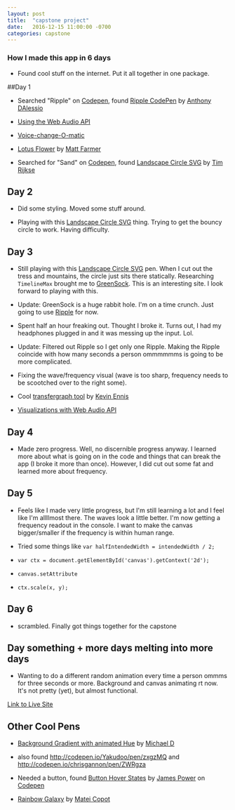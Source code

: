 ```yaml
---
layout: post
title:  "capstone project"
date:   2016-12-15 11:00:00 -0700
categories: capstone
---
```


### How I made this app in 6 days

* Found cool stuff on the internet. Put it all together in one package.

##Day 1

* Searched "Ripple" on [Codepen](http://codepen.io/), found [Ripple CodePen](http://codepen.io/daless14/pen/ELFgj) by [Anthony DAlessio](http://codepen.io/daless14/)

* [Using the Web Audio API](https://developer.mozilla.org/en-US/docs/Web/API/Web_Audio_API/Using_Web_Audio_API#Creating_an_audio_context)

*  [Voice-change-O-matic](https://mdn.github.io/voice-change-o-matic/)

* [Lotus Flower](http://codepen.io/mrfarmer777/pen/RaEeBb) by [Matt Farmer](http://codepen.io/mrfarmer777/)

* Searched for "Sand" on [Codepen](http://codepen.io/), found [Landscape Circle SVG](http://codepen.io/timrijkse/pen/XNjQBR) by [Tim Rijkse](http://codepen.io/timrijkse/)

## Day 2

* Did some styling. Moved some stuff around.

* Playing with this  [Landscape Circle SVG](http://codepen.io/timrijkse/pen/XNjQBR) thing. Trying to get the bouncy circle to work. Having difficulty.

## Day 3

* Still playing with this [Landscape Circle SVG](http://codepen.io/timrijkse/pen/XNjQBR) pen. When I cut out the tress and mountains, the circle just sits there statically. Researching `TimelineMax` brought me to [GreenSock](https://greensock.com/). This is an interesting site. I look forward to playing with this.

* Update: GreenSock is a huge rabbit hole. I'm on a time crunch. Just going to use [Ripple](http://codepen.io/daless14/pen/ELFgj) for now.

* Spent half an hour freaking out. Thought I broke it. Turns out, I had my headphones plugged in and it was messing up the input. Lol. 

* Update: Filtered out Ripple so I get only one Ripple. Making the Ripple coincide with how many seconds a person ommmmmms is going to be more complicated. 

* Fixing the wave/frequency visual (wave is too sharp, frequency needs to be scootched over to the right some).

* Cool [transfergraph tool](http://kevincennis.github.io/transfergraph/) by [Kevin Ennis](http://stackoverflow.com/users/717965/kevin-ennis)

* [Visualizations with Web Audio API](https://developer.mozilla.org/en-US/docs/Web/API/Web_Audio_API/Visualizations_with_Web_Audio_API)

## Day 4

* Made zero progress. Well, no discernible progress anyway. I learned more about what is going on in the code and things that can break the app (I broke it more than once). However, I did cut out some fat and learned more about frequency.

## Day 5

* Feels like I made very little progress, but I'm still learning a lot and I feel like I'm allllmost there. The waves look a little better. I'm now getting a frequency readout in the console. I want to make the canvas bigger/smaller if the frequency is within human range. 

* Tried some things like `var halfIntendedWidth = intendedWidth / 2;`

* `var ctx = document.getElementById('canvas').getContext('2d');` 

* `canvas.setAttribute`

* `ctx.scale(x, y);`

## Day 6 

* scrambled. Finally got things together for the capstone

## Day something + more days melting into more days

* Wanting to do a different random animation every time a person ommms for three seconds or more. Background and canvas animating rt now. It's not pretty (yet), but almost functional. 

[Link to Live Site](https://omsweetommm.herokuapp.com/)

## Other Cool Pens

* [Background Gradient with animated Hue](http://codepen.io/416studios/pen/zGNbxd?editors=0010) by [Michael D](http://codepen.io/416studios/)

* also found http://codepen.io/Yakudoo/pen/zxgzMQ and http://codepen.io/chrisgannon/pen/ZWRgza

* Needed a button, found [Button Hover States](http://codepen.io/thejamespower/pen/OVNYLL) by [James Power](http://codepen.io/thejamespower/) on [Codepen](http://codepen.io/)

* [Rainbow Galaxy](http://codepen.io/towc/pen/eNEBQX) by [Matei Copot](http://codepen.io/towc/)
